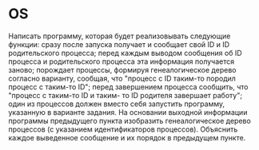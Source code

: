 # OS
Написать программу, которая будет реализовывать следующие функции:
сразу после запуска получает и сообщает свой ID и ID родительского процесса;
перед каждым выводом сообщения об ID процесса и родительского процесса эта информация получается заново;
порождает процессы, формируя генеалогическое дерево согласно варианту, сообщая, что "процесс с ID таким-то породил процесс с таким-то ID";
перед завершением процесса сообщить, что "процесс с таким-то ID и таким- то ID родителя завершает работу";
один из процессов должен вместо себя запустить программу, указанную в варианте задания.
На основании выходной информации программы предыдущего пункта изобразить генеалогическое дерево процессов (с указанием идентификаторов процессов). Объяснить каждое выведенное сообщение и их порядок в предыдущем пункте.

